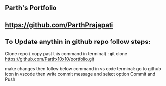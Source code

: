 ## Parth's Portfolio
## https://github.com/ParthPrajapati



## To Update anythin in github repo follow steps:
Clone repo ( copy past this command in terminal) : git clone https://github.com/Parthx10x10/portfolio.git

make changes then follow below command in vs code terminal:
go to github icon in vscode then write commit message and select option Commit and Push
